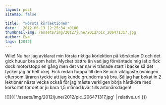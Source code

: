 ```yaml
---
layout: post
sitemap: false

title:  "Första körlektionen"
date:   2012-06-13 12:25:34 +0100
thumbnail-img: /assets/img/2012/june/2012/pic_206471317.jpg
author: Eva
tags: [2012]
---
```


Wiie! Nu har jag avklarat min första riktiga körlektion på körskolan:D och det gick huuur bra som helst. Mycket bättre än vad jag förväntade mig iaf:o fick dock motorstopp en gång men det var när vi tränade start i backe så det tycker jag är helt okej. Fick redan hoppa till den 8e och viktigaste övningen eftersom läraren tyckte att jag kunde grunderna så bra. Så jag har  bokat in 2 lektioner nästa vecka också för jag måste verkligen börja hårdköra med körkortet för det är ju bara 1,5 månad kvar tills artonårsdagen!

![]({{ '/assets/img/2012/june/2012/pic_206471317.jpg'  | relative_url }})

